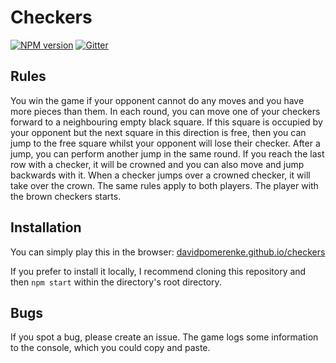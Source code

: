 # Checkers

[![NPM version](https://img.shields.io/npm/v/aima-checkers.svg)](https://www.npmjs.com/package/aima-checkers)
[![Gitter](https://badges.gitter.im/aima-checkers/community.svg)](https://gitter.im/aima-checkers/community)

## Rules

You win the game if your opponent cannot do any moves and you have more pieces than them. In each round, you can move one of your checkers forward to a neighbouring empty black square. If this square is occupied by your opponent but the next square in this direction is free, then you can jump to the free square whilst your opponent will lose their checker. After a jump, you can perform another jump in the same round. If you reach the last row with a checker, it will be crowned and you can also move and jump backwards with it. When a checker jumps over a crowned checker, it will take over the crown. The same rules apply to both players. The player with the brown checkers starts.

## Installation

You can simply play this in the browser: [davidpomerenke.github.io/checkers](https://davidpomerenke.github.io/checkers)

If you prefer to install it locally, I recommend cloning this repository and then `npm start` within the directory's root directory. 

## Bugs

If you spot a bug, please create an issue. The game logs some information to the console, which you could copy and paste. 
